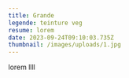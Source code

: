 ```yaml
---
title: Grande
legende: teinture veg
resume: lorem
date: 2023-09-24T09:10:03.735Z
thumbnail: /images/uploads/1.jpg
---
```

l﻿orem llll